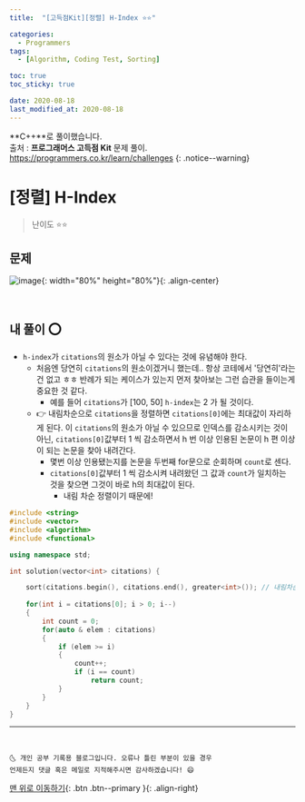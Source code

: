 ```yaml
---
title:  "[고득점Kit][정렬] H-Index ⭐⭐" 

categories:
  - Programmers
tags:
  - [Algorithm, Coding Test, Sorting]

toc: true
toc_sticky: true

date: 2020-08-18
last_modified_at: 2020-08-18
---
```


**C++**로 풀이했습니다.  
출처 : **프로그래머스 고득점 Kit** 문제 풀이. <https://programmers.co.kr/learn/challenges>
{: .notice--warning}



# [정렬] H-Index

> 난이도 ⭐⭐

## 문제

![image](https://user-images.githubusercontent.com/42318591/90468905-75e91980-e152-11ea-91c5-af4ba0cecebe.png){: width="80%" height="80%"}{: .align-center}

<br>

## 내 풀이 ⭕

- `h-index`가 `citations`의 원소가 아닐 수 있다는 것에 유념해야 한다.
  - 처음엔 당연히 `citations`의 원소이겠거니 했는데.. 항상 코테에서 '당연히'라는건 없고 ㅎㅎ 반례가 되는 케이스가 있는지 먼저 찾아보는 그런 습관을 들이는게 중요한 것 같다.
    - 예를 들어 `citations`가 [100, 50] `h-index`는 2 가 될 것이다.
  - 👉 내림차순으로 `citations`을 정렬하면 `citations[0]`에는 최대값이 자리하게 된다. 이 `citations`의 원소가 아닐 수 있으므로 인덱스를 감소시키는 것이 아닌, `citations[0]`값부터 1 씩 감소하면서 h 번 이상 인용된 논문이 h 편 이상이 되는 논문을 찾아 내려간다. 
    - 몇번 이상 인용됐는지를 논문을 두번째 for문으로 순회하며 `count`로 센다.
    - `citations[0]`값부터 1 씩 감소시켜 내려왔던 그 값과 `count`가 일치하는 것을 찾으면 그것이 바로 h의 최대값이 된다.
      - 내림 차순 정렬이기 때문에!

```cpp
#include <string>
#include <vector>
#include <algorithm>
#include <functional>

using namespace std;

int solution(vector<int> citations) {

    sort(citations.begin(), citations.end(), greater<int>()); // 내림차순 정렬
    
    for(int i = citations[0]; i > 0; i--)
    {
        int count = 0;
        for(auto & elem : citations)
        {
            if (elem >= i)
            {
                count++;
                if (i == count)
                    return count;
            }
        }
    }
}
```

***
<br>

    🌜 개인 공부 기록용 블로그입니다. 오류나 틀린 부분이 있을 경우 
    언제든지 댓글 혹은 메일로 지적해주시면 감사하겠습니다! 😄

[맨 위로 이동하기](#){: .btn .btn--primary }{: .align-right}